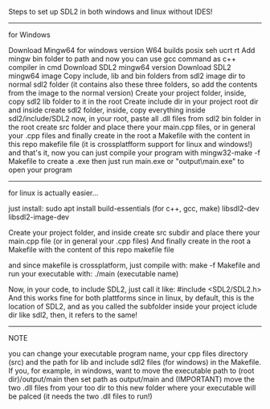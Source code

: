Steps to set up SDL2 in both windows and linux without IDES!

-----
for Windows

Download Mingw64 for windows version W64 builds posix seh ucrt rt
Add mingw bin folder to path and now you can use gcc command as c++ compiler in cmd
Download SDL2 mingw64 version
Download SDL2 mingw64 image
Copy include, lib and bin folders from sdl2 image dir to normal sdl2 folder (it contains also these three folders, so add the contents from the image to the normal version)
Create your project folder, inside, copy sdl2 lib folder to it in the root
Create include dir in your project root dir and inside create sdl2 folder, inside, copy everything inside sdl2/include/SDL2
now, in your root, paste all .dll files from sdl2 bin folder
in the root create src folder and place there your main.cpp files, or in general your .cpp files
and finally create in the root a Makefile with the content in this repo makefile file (it is crossplatfform support for linux and windows!) 
and that's it, now you can just compile your program with mingw32-make -f Makefile to create a .exe
then just run main.exe or "output\main.exe" to open your program

-----
for linux is actually easier...

just install: sudo apt install build-essentials (for c++, gcc, make) libsdl2-dev libsdl2-image-dev

Create your project folder, and inside create src subdir and place there your main.cpp file (or in general your .cpp files)
And finally create in the root a Makefile with the content of this repo makefile file

and since makefile is crossplatform, just compile with: make -f Makefile
and run your executable with: ./main (executable name)


Now, in your code, to include SDL2, just call it like: #include <SDL2/SDL2.h>
And this works fine for both plattforms since in linux, by default, this is the location of SDL2, and as you called the subfolder inside your project iclude dir like sdl2, then, it refers to the same!

-----
NOTE

you can change your executable program name, your cpp files directory (src) and the path for lib and include sdl2 files (for windows) in the Makefile.
If you, for example, in windows, want to move the executable path to (root dir)/output/main then set path as output/main and (IMPORTANT) move the two .dll files from your too dir to this new folder where your executable will be palced (it needs the two .dll files to run!)